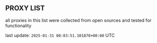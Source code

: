 ## PROXY LIST

all proxies in this list were collected from open sources and tested for functionality

last update: `2025-01-31 00:03:51.101870+00:00` UTC